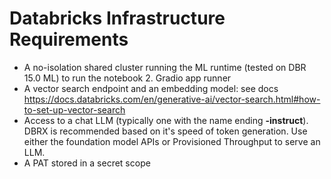 # Databricks Infrastructure Requirements

- A no-isolation shared cluster running the ML runtime (tested on DBR 15.0 ML) to run the notebook 2. Gradio app runner
- A vector search endpoint and an embedding model: see docs https://docs.databricks.com/en/generative-ai/vector-search.html#how-to-set-up-vector-search
- Access to a chat LLM (typically one with the name ending **-instruct**). DBRX is recommended based on it's speed of token generation. Use either the foundation model APIs or Provisioned Throughput to serve an LLM.
- A PAT stored in a secret scope
